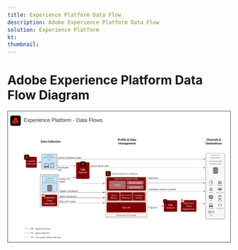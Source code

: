 ```yaml
---
title: Experience Platform Data Flow
description: Adobe Experience Platform Data Flow
solution: Experience Platform
kt: 
thumbnail: 
---
```


# Adobe Experience Platform Data Flow Diagram

<img src="assets/aepdataflow.svg" alt="Experience Platform Data Flow" style="border:1px solid #4a4a4a"/>